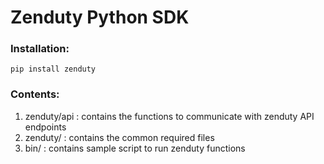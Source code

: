 # Zenduty Python SDK

### Installation:
```
pip install zenduty
```

### Contents:

1) zenduty/api : contains the functions to communicate with zenduty API endpoints
2) zenduty/    : contains the common required files
3) bin/		   : contains sample script to run zenduty functions
